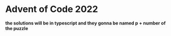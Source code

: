 # Advent of Code 2022
**the solutions will be in typescript and they gonna be named p + number of the puzzle**